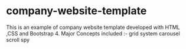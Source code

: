 # company-website-template

This is an example of company website template developed with HTML ,CSS and Bootstrap 4.
Major Concepts included :-
grid system
carousel
scroll spy

